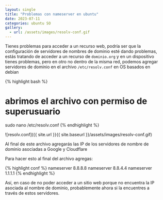 ```yaml
---
layout: single
title: "Problemas con nameserver en ubuntu"
date: 2023-07-11
categories: ubuntu SO
gallery:
  - url: /assets/images/resolv-conf.gif
---
```


Tienes problemas para acceder a un recurso web, podría ser que la configuración de servidores de nombres de dominio esté dando problemas, estás tratando de acceder a un recurso de `dominio.org` y en un dispositivo tienes problemas, pero en otro no dentro de la misma red, podemos agregar servidores de dominio en el archivo `/etc/resolv.conf` en OS basados en debian

{% highlight bash %}
# abrimos el archivo con permiso de superusuario

sudo nano /etc/resolv.conf
{% endhighlight %}

![resolv.conf]({{ site.url }}{{ site.baseurl }}/assets/images/resolv-conf.gif)

Al final de este archivo agregarás las IP de los servidores de nombre de dominio asociadas a Google y Cloudflare

Para hacer esto al final del archivo agregas:

{% highlight conf %}
nameserver 8.8.8.8
nameserver 8.8.4.4
nameserver 1.1.1.1
{% endhighlight %}

Así, en caso de no poder acceder a un sitio web porque no encuentra la IP asociada al nombre de dominio, probablemente ahora si la encuentres a través de estos servidores.
